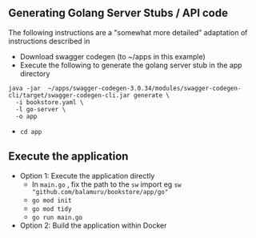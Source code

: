 

## Generating Golang Server Stubs / API code 
The following instructions are a "somewhat more detailed" adaptation of instructions described in 

* Download swagger codegen (to ~/apps in this example)
* Execute the following to generate the golang server stub in the app directory
```
java -jar  ~/apps/swagger-codegen-3.0.34/modules/swagger-codegen-cli/target/swagger-codegen-cli.jar generate \
  -i bookstore.yaml \
  -l go-server \
  -o app
```
* `cd app`

## Execute the application
* Option 1: Execute the application directly
    * In `main.go` , fix the path to the `sw` import eg `sw "github.com/balamuru/bookstore/app/go"`
    * `go mod init`
    * `go mod tidy`
    * `go run main.go`
* Option 2: Build the application within Docker   